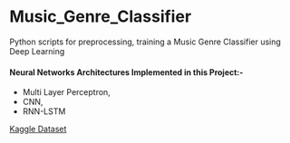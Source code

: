 # Music_Genre_Classifier
Python scripts for preprocessing, training a Music Genre Classifier using Deep Learning 
#### Neural Networks Architectures Implemented in this Project:-
- Multi Layer Perceptron,
- CNN,
- RNN-LSTM

[Kaggle Dataset](https://www.kaggle.com/andradaolteanu/gtzan-dataset-music-genre-classification)
